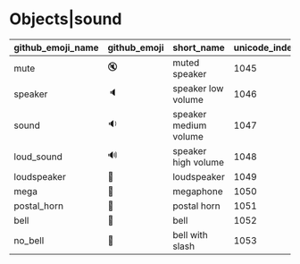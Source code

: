 # Objects|sound

|github_emoji_name|github_emoji|short_name|unicode_index|
|---|---|---|---|
|mute|:mute:|muted speaker|1045|
|speaker|:speaker:|speaker low volume|1046|
|sound|:sound:|speaker medium volume|1047|
|loud_sound|:loud_sound:|speaker high volume|1048|
|loudspeaker|:loudspeaker:|loudspeaker|1049|
|mega|:mega:|megaphone|1050|
|postal_horn|:postal_horn:|postal horn|1051|
|bell|:bell:|bell|1052|
|no_bell|:no_bell:|bell with slash|1053|
